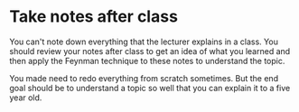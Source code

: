 # Take notes after class
You can't note down everything that the lecturer explains in a class. You should review your notes after class to get an idea of what you learned and then apply the Feynman technique to these notes to understand the topic.

You made need to redo everything from scratch sometimes. But the end goal should be to understand a topic so well that you can explain it to a five year old.